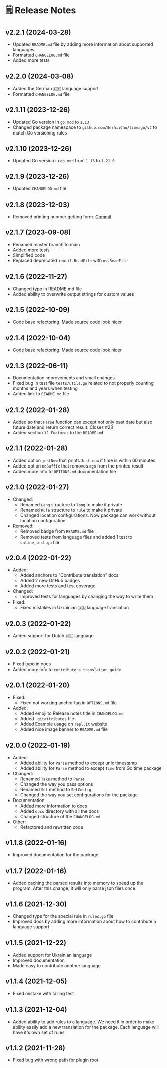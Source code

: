# 🗒 Release Notes

## v2.2.1 (2024-03-28)

- Updated `README.md` file by adding more information about supported languages
- Formatted `CHANGELOG.md` file
- Added more tests

## v2.2.0 (2024-03-08)

- Added the German 🇩🇪 language support
- Formatted `CHANGELOG.md` file

## v2.1.11 (2023-12-26)

- Updated Go version in `go.mod` to `1.13`
- Changed package namespace to `github.com/SerhiiCho/timeago/v2` to match Go versioning rules

## v2.1.10 (2023-12-26)

- Updated Go version in `go.mod` from `1.13` to `1.21.0`

## v2.1.9 (2023-12-26)

- Updated `CHANGELOG.md` file

## v2.1.8 (2023-12-03)

- Removed printing number getting form. [Commit](https://github.com/SerhiiCho/timeago/commit/52b312ad4a64c7ca9ef0d08e0920986c69ae610e)

## v2.1.7 (2023-09-08)

- Renamed master branch to main
- Added more tests
- Simplified code
- Replaced deprecated `ioutil.ReadFile` with `os.ReadFile`

## v2.1.6 (2022-11-27)

- Changed typo in README.md file
- Added ability to overwrite output strings for custom values

## v2.1.5 (2022-10-09)

- Code base refactoring. Made source code look nicer

## v2.1.4 (2022-10-04)

- Code base refactoring. Made source code look nicer

## v2.1.3 (2022-06-11)

- Documentation improvements and small changes
- Fixed bug in test file `tests/utils.go` related to not properly counting months and years when testing
- Added link to `README.md` file

## v2.1.2 (2022-01-28)

- Added so that `Parse` function can except not only past date but also future date and return correct result. Closes #23
- Added section `12 Features` to the `README.md`

## v2.1.1 (2022-01-28)

- Added option `justNow` that prints `Just now` if time is within 60 minutes
- Added option `noSuffix` that removes `ago` from the printed result
- Added more info to `OPTIONS.md` documentation file

## v2.1.0 (2022-01-27)

- Changed:
    - Renamed `Lang` structure to `lang` to make it private
    - Renamed `Rule` structure to `rule` to make it private
    - Changed location configurations. Now package can work without location configuration
- Removed:
    - Removed badge from `README.md` file
    - Removed tests from language files and added 1 test to `online_test.go` file

## v2.0.4 (2022-01-22)

- Added:
    - Added anchors to "Contribute translation" docs
    - Added 2 new GitHub badges
    - Added more tests and test coverage
- Changed:
    - Improved tests for languages by changing the way to write them
- Fixed:
    - Fixed mistakes in Ukrainian 🇺🇦 language translation

## v2.0.3 (2022-01-22)

- Added support for Dutch 🇳🇱 language

## v2.0.2 (2022-01-21)

- Fixed typo in docs
- Added more info to `contribute a translation guide`

## v2.0.1 (2022-01-20)

- Fixed:
    - Fixed not working anchor tag in `OPTIONS.md` file
- Added:
    - Added emoji to Release notes title in `CHANGELOG.md`
    - Added `.gitattributes` file
    - Added Example usage on `repl.it` website
    - Added nice image banner to `README.md` file

## v2.0.0 (2022-01-19)

- Added:
    - Added ability for `Parse` method to except unix timestamp
    - Added ability for `Parse` method to except `Time` from Go time package
- Changed:
    - Renamed `Take` method to `Parse`
    - Changed the way you pass options
    - Renamed `Set` method to `SetConfig`
    - Changed the way you set configurations for the package
- Documentation:
    - Added more information to docs
    - Added `docs` directory with all the docs
    - Changed structure of the `CHANGELOG.md`
- Other:
    - Refactored and rewritten code

## v1.1.8 (2022-01-16)

- Improved documentation for the package

## v1.1.7 (2022-01-16)

- Added caching the parsed results into memory to speed up the program. After this change, it will only parse json files once

## v1.1.6 (2021-12-30)

- Changed type for the special rule in `rules.go` file
- Improved docs by adding more information about how to contribute a language support

## v1.1.5 (2021-12-22)

- Added support for Ukrainian language
- Improved documentation
- Made easy to contribute another language

## v1.1.4 (2021-12-05)

- Fixed mistake with failing test

## v1.1.3 (2021-12-04)

- Added ability to add rules to a language. We need it in order to make ability easily add a new translation for the package. Each language will have it's own set of rules

## v1.1.2 (2021-11-28)

- Fixed bug with wrong path for plugin root